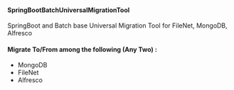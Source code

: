 <h4>SpringBootBatchUniversalMigrationTool</h4>
SpringBoot and Batch base Universal Migration Tool for FileNet, MongoDB, Alfresco

<h4> Migrate To/From among the following (Any Two) : </h4>
<ul>
<li>MongoDB</li>
<li>FileNet</li>
<li>Alfresco</li>
</ul>

